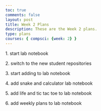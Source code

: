 ```yaml
---
toc: true
comments: false
layout: post
title: Week 2 Plans
description: These are the Week 2 plans.
type: plans
courses: { compsci: {week: 2} }
--- 
```

<p>1. start lab notebook</p>
<p>2. switch to the new student repositories</p>
<p>3. start adding to lab notebook</p>
<p>4. add snake and calculator lab notebook</p>
<p>5. add life and tic tac toe to lab notebook</p>
<p>6. add weekly plans to lab notebook</p>